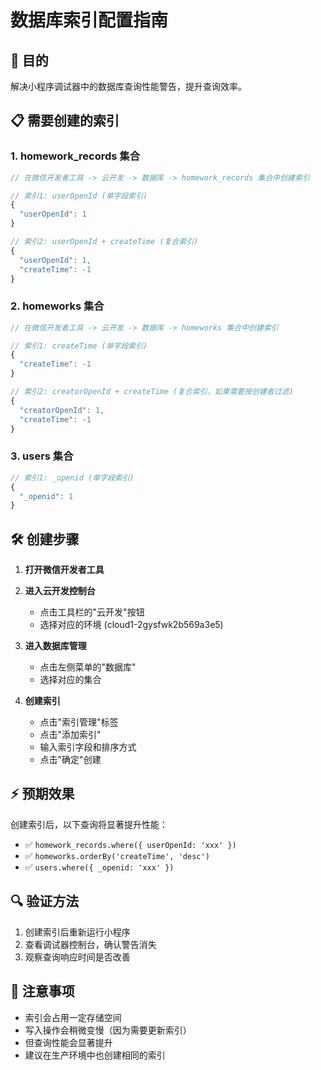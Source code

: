 # 数据库索引配置指南

## 🎯 目的
解决小程序调试器中的数据库查询性能警告，提升查询效率。

## 📋 需要创建的索引

### 1. homework_records 集合
```javascript
// 在微信开发者工具 -> 云开发 -> 数据库 -> homework_records 集合中创建索引

// 索引1: userOpenId (单字段索引)
{
  "userOpenId": 1
}

// 索引2: userOpenId + createTime (复合索引)
{
  "userOpenId": 1,
  "createTime": -1
}
```

### 2. homeworks 集合
```javascript
// 在微信开发者工具 -> 云开发 -> 数据库 -> homeworks 集合中创建索引

// 索引1: createTime (单字段索引)
{
  "createTime": -1
}

// 索引2: creatorOpenId + createTime (复合索引，如果需要按创建者过滤)
{
  "creatorOpenId": 1,
  "createTime": -1
}
```

### 3. users 集合
```javascript
// 索引1: _openid (单字段索引)
{
  "_openid": 1
}
```

## 🛠️ 创建步骤

1. **打开微信开发者工具**
2. **进入云开发控制台**
   - 点击工具栏的"云开发"按钮
   - 选择对应的环境 (cloud1-2gysfwk2b569a3e5)

3. **进入数据库管理**
   - 点击左侧菜单的"数据库"
   - 选择对应的集合

4. **创建索引**
   - 点击"索引管理"标签
   - 点击"添加索引"
   - 输入索引字段和排序方式
   - 点击"确定"创建

## ⚡ 预期效果

创建索引后，以下查询将显著提升性能：

- ✅ `homework_records.where({ userOpenId: 'xxx' })` 
- ✅ `homeworks.orderBy('createTime', 'desc')`
- ✅ `users.where({ _openid: 'xxx' })`

## 🔍 验证方法

1. 创建索引后重新运行小程序
2. 查看调试器控制台，确认警告消失
3. 观察查询响应时间是否改善

## 📝 注意事项

- 索引会占用一定存储空间
- 写入操作会稍微变慢（因为需要更新索引）
- 但查询性能会显著提升
- 建议在生产环境中也创建相同的索引


